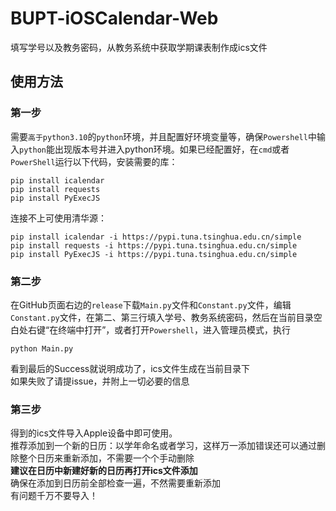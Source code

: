 # BUPT-iOSCalendar-Web   
填写学号以及教务密码，从教务系统中获取学期课表制作成ics文件   

## 使用方法   
### 第一步   
需要`高于python3.10`的`python`环境，并且配置好环境变量等，确保`Powershell`中输入`python`能出现版本号并进入python环境。如果已经配置好，在`cmd`或者`PowerShell`运行以下代码，安装需要的库：   
```python3
pip install icalendar
pip install requests
pip install PyExecJS
```   
连接不上可使用清华源：   
```python3
pip install icalendar -i https://pypi.tuna.tsinghua.edu.cn/simple
pip install requests -i https://pypi.tuna.tsinghua.edu.cn/simple
pip install PyExecJS -i https://pypi.tuna.tsinghua.edu.cn/simple
```   

### 第二步
在GitHub页面右边的`release`下载`Main.py`文件和`Constant.py`文件，编辑`Constant.py`文件，在第二、第三行填入学号、教务系统密码，然后在当前目录空白处右键“在终端中打开”，或者打开`Powershell`，进入管理员模式，执行   
```python3
python Main.py
```   
看到最后的Success就说明成功了，ics文件生成在当前目录下    
如果失败了请提issue，并附上一切必要的信息   

### 第三步
得到的ics文件导入Apple设备中即可使用。  
推荐添加到一个新的日历：以学年命名或者学习，这样万一添加错误还可以通过删除整个日历来重新添加，不需要一个个手动删除   
**建议在日历中新建好新的日历再打开ics文件添加**   
确保在添加到日历前全部检查一遍，不然需要重新添加   
有问题千万不要导入！


